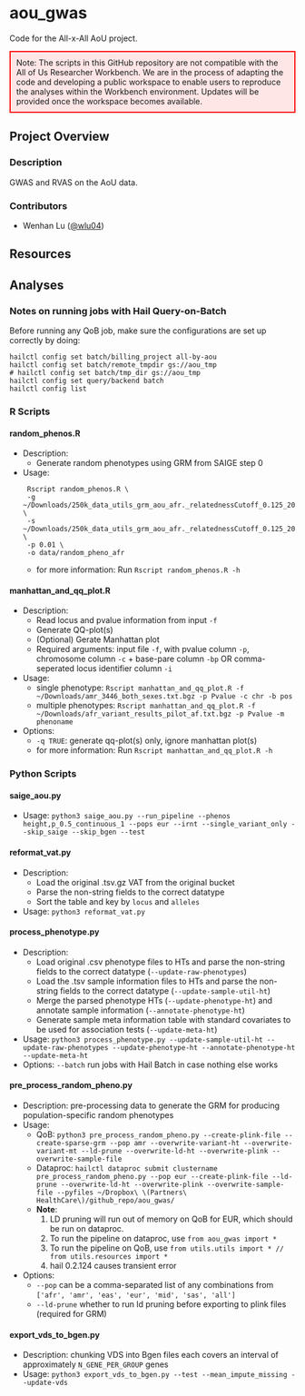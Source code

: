 # aou_gwas
Code for the All-x-All AoU project.



<div style="border: 2px solid red; padding: 10px; background-color: #ffe6e6;">
Note: The scripts in this GitHub repository are not compatible with the All of Us Researcher Workbench. We are in the process of adapting the code and developing a public workspace to enable users to reproduce the analyses within the Workbench environment. Updates will be provided once the workspace becomes available.
</div>

## Project Overview
### Description
GWAS and RVAS on the AoU data.

### Contributors
- Wenhan Lu ([@wlu04](https://github.com/wlu04))

## Resources


## Analyses
### Notes on running jobs with Hail Query-on-Batch
Before running any QoB job, make sure the configurations are set up correctly by doing:
```
hailctl config set batch/billing_project all-by-aou
hailctl config set batch/remote_tmpdir gs://aou_tmp
# hailctl config set batch/tmp_dir gs://aou_tmp
hailctl config set query/backend batch
hailctl config list
```

### R Scripts
#### random_phenos.R
- Description:
  - Generate random phenotypes using GRM from SAIGE step 0
- Usage: 
  ```
   Rscript random_phenos.R \
   -g ~/Downloads/250k_data_utils_grm_aou_afr._relatednessCutoff_0.125_2000_randomMarkersUsed.sparseGRM.mtx \
   -s ~/Downloads/250k_data_utils_grm_aou_afr._relatednessCutoff_0.125_2000_randomMarkersUsed.sparseGRM.mtx.sampleIDs.txt \ 
   -p 0.01 \
   -o data/random_pheno_afr
   ```
  - for more information: Run `Rscript random_phenos.R -h`
#### manhattan_and_qq_plot.R
- Description:
  - Read locus and pvalue information from input `-f`
  - Generate QQ-plot(s)
  - (Optional) Gerate Manhattan plot 
  - Required arguments: input file `-f`, with pvalue column `-p`, chromosome column `-c` + base-pare column `-bp` OR comma-seperated locus identifier column `-i`
- Usage: 
  - single phenotype: `Rscript manhattan_and_qq_plot.R -f ~/Downloads/amr_3446_both_sexes.txt.bgz -p Pvalue -c chr -b pos`
  - multiple phenotypes: `Rscript manhattan_and_qq_plot.R -f ~/Downloads/afr_variant_results_pilot_af.txt.bgz -p Pvalue -m phenoname`
- Options: 
  - `-q TRUE`: generate qq-plot(s) only, ignore manhattan plot(s)
  - for more information: Run `Rscript manhattan_and_qq_plot.R -h`

### Python Scripts
#### saige_aou.py
- Usage: `python3 saige_aou.py --run_pipeline --phenos height,p_0.5_continuous_1 --pops eur --irnt --single_variant_only --skip_saige --skip_bgen --test`
#### reformat_vat.py
- Description: 
  - Load the original .tsv.gz VAT from the original bucket
  - Parse the non-string fields to the correct datatype
  - Sort the table and key by `locus` and  `alleles`
- Usage: `python3 reformat_vat.py`

#### process_phenotype.py
- Description: 
  - Load original .csv phenotype files to HTs and parse the non-string fields to the correct datatype (`--update-raw-phenotypes`) 
  - Load the .tsv sample information files to HTs and parse the non-string fields to the correct datatype (`--update-sample-util-ht`)
  - Merge the parsed phenotype HTs (`--update-phenotype-ht`)  and annotate sample information (`--annotate-phenotype-ht`) 
  - Generate sample meta information table with standard covariates to be used for association tests (`--update-meta-ht`)
- Usage: `python3 process_phenotype.py --update-sample-util-ht --update-raw-phenotypes --update-phenotype-ht --annotate-phenotype-ht --update-meta-ht`
- Options: `--batch` run jobs with Hail Batch in case nothing else works
#### pre_process_random_pheno.py
- Description: pre-processing data to generate the GRM for producing population-specific random phenotypes
- Usage: 
  - QoB: `python3 pre_process_random_pheno.py --create-plink-file --create-sparse-grm --pop amr --overwrite-variant-ht --overwrite-variant-mt --ld-prune --overwrite-ld-ht --overwrite-plink --overwrite-sample-file`
  - Dataproc: `hailctl dataproc submit clustername pre_process_random_pheno.py --pop eur --create-plink-file --ld-prune --overwrite-ld-ht --overwrite-plink --overwrite-sample-file --pyfiles ~/Dropbox\ \(Partners\ HealthCare\)/github_repo/aou_gwas/`
  - **Note**: 
    1. LD pruning will run out of memory on QoB for EUR, which should be run on dataproc.
    2. To run the pipeline on dataproc, use `from aou_gwas import * `
    3. To run the pipeline on QoB, use `from utils.utils import * // from utils.resources import * `
    4. hail 0.2.124 causes transient error 
- Options: 
  - `--pop` can be a comma-separated list of any combinations from `['afr', 'amr', 'eas', 'eur', 'mid', 'sas', 'all']`
  - `--ld-prune` whether to run ld pruning before exporting to plink files (required for GRM)
#### export_vds_to_bgen.py
- Description: chunking VDS into Bgen files each covers an interval of approximately `N_GENE_PER_GROUP` genes
- Usage: `python3 export_vds_to_bgen.py --test --mean_impute_missing --update-vds`